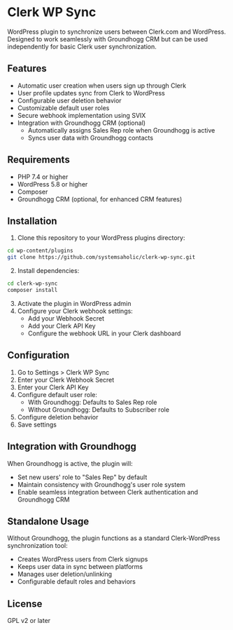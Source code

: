 # Clerk WP Sync

WordPress plugin to synchronize users between Clerk.com and WordPress. Designed to work seamlessly with Groundhogg CRM but can be used independently for basic Clerk user synchronization.

## Features

- Automatic user creation when users sign up through Clerk
- User profile updates sync from Clerk to WordPress
- Configurable user deletion behavior
- Customizable default user roles
- Secure webhook implementation using SVIX
- Integration with Groundhogg CRM (optional)
  - Automatically assigns Sales Rep role when Groundhogg is active
  - Syncs user data with Groundhogg contacts

## Requirements

- PHP 7.4 or higher
- WordPress 5.8 or higher
- Composer
- Groundhogg CRM (optional, for enhanced CRM features)

## Installation

1. Clone this repository to your WordPress plugins directory:
```bash
cd wp-content/plugins
git clone https://github.com/systemsaholic/clerk-wp-sync.git
```

2. Install dependencies:
```bash
cd clerk-wp-sync
composer install
```

3. Activate the plugin in WordPress admin
4. Configure your Clerk webhook settings:
   - Add your Webhook Secret
   - Add your Clerk API Key
   - Configure the webhook URL in your Clerk dashboard

## Configuration

1. Go to Settings > Clerk WP Sync
2. Enter your Clerk Webhook Secret
3. Enter your Clerk API Key
4. Configure default user role:
   - With Groundhogg: Defaults to Sales Rep role
   - Without Groundhogg: Defaults to Subscriber role
5. Configure deletion behavior
6. Save settings

## Integration with Groundhogg

When Groundhogg is active, the plugin will:
- Set new users' role to "Sales Rep" by default
- Maintain consistency with Groundhogg's user role system
- Enable seamless integration between Clerk authentication and Groundhogg CRM

## Standalone Usage

Without Groundhogg, the plugin functions as a standard Clerk-WordPress synchronization tool:
- Creates WordPress users from Clerk signups
- Keeps user data in sync between platforms
- Manages user deletion/unlinking
- Configurable default roles and behaviors

## License

GPL v2 or later
